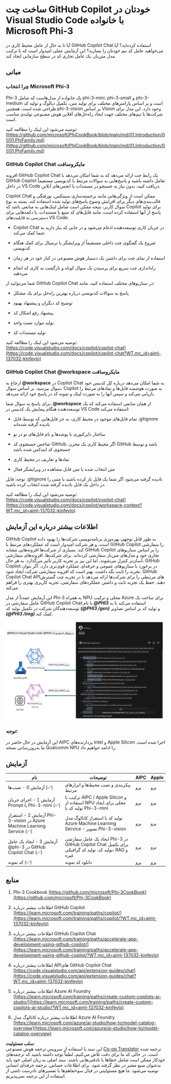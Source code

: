 <!--
CO_OP_TRANSLATOR_METADATA:
{
  "original_hash": "00b7a699de8ac405fa821f4c0f7fc0ab",
  "translation_date": "2025-03-27T11:44:08+00:00",
  "source_file": "md\\02.Application\\02.Code\\Phi3\\VSCodeExt\\README.md",
  "language_code": "fa"
}
-->
# **ساخت چت GitHub Copilot خودتان در Visual Studio Code با خانواده Microsoft Phi-3**

آیا تا به حال از عامل محیط کاری در GitHub Copilot Chat استفاده کرده‌اید؟ آیا می‌خواهید عامل کد تیم خودتان را بسازید؟ این آزمایش عملی امیدوار است که با ترکیب مدل متن‌باز، یک عامل تجاری کد در سطح سازمانی ایجاد کند.

## **مبانی**

### **چرا انتخاب Microsoft Phi-3**

Phi-3 یک خانواده از مدل‌هاست که شامل phi-3-mini، phi-3-small و phi-3-medium است و بر اساس پارامترهای مختلف برای تولید متن، تکمیل دیالوگ و تولید کد طراحی شده است. همچنین phi-3-vision بر اساس Vision وجود دارد. این مدل برای شرکت‌ها یا تیم‌های مختلف جهت ایجاد راه‌حل‌های آفلاین هوش مصنوعی تولیدی مناسب است.

توصیه می‌شود این لینک را مطالعه کنید: [https://github.com/microsoft/PhiCookBook/blob/main/md/01.Introduction/01/01.PhiFamily.md](https://github.com/microsoft/PhiCookBook/blob/main/md/01.Introduction/01/01.PhiFamily.md)

### **GitHub Copilot Chat مایکروسافت**

افزونه GitHub Copilot Chat یک رابط چت ارائه می‌دهد که به شما امکان می‌دهد با GitHub Copilot تعامل داشته باشید و پاسخ‌هایی به سوالات مرتبط با کدنویسی مستقیماً در داخل VS Code دریافت کنید، بدون نیاز به جستجو در مستندات یا انجمن‌های آنلاین.

Copilot Chat ممکن است از ویژگی‌هایی مانند برجسته‌سازی سینتکس، تورفتگی و قالب‌بندی‌های دیگر برای افزایش وضوح پاسخ‌های تولید شده استفاده کند. بسته به نوع سوال کاربر، نتیجه ممکن است شامل لینک‌هایی به منابعی باشد که Copilot برای تولید پاسخ از آنها استفاده کرده است، مانند فایل‌های کد منبع یا مستندات، یا دکمه‌هایی برای دسترسی به قابلیت‌های VS Code.

- Copilot Chat در جریان کاری توسعه‌دهنده ادغام می‌شود و در جایی که نیاز دارید به شما کمک می‌کند:

- شروع یک گفتگوی چت داخلی مستقیماً از ویرایشگر یا ترمینال برای کمک هنگام کدنویسی

- استفاده از نمای چت برای داشتن یک دستیار هوش مصنوعی در کنار خود در هر زمان

- راه‌اندازی چت سریع برای پرسیدن یک سوال کوتاه و بازگشت به کاری که انجام می‌دهید

شما می‌توانید از GitHub Copilot Chat در سناریوهای مختلف استفاده کنید، مانند:

- پاسخ به سوالات کدنویسی درباره بهترین راه‌حل برای یک مشکل

- توضیح کد دیگران و پیشنهاد بهبود

- پیشنهاد رفع اشکال کد

- تولید موارد تست واحد

- تولید مستندات کد

توصیه می‌شود این لینک را مطالعه کنید: [https://code.visualstudio.com/docs/copilot/copilot-chat](https://code.visualstudio.com/docs/copilot/copilot-chat?WT.mc_id=aiml-137032-kinfeylo)

### **GitHub Copilot Chat @workspace مایکروسافت**

ارجاع به **@workspace** در Copilot Chat به شما امکان می‌دهد درباره کل کدبیس خود سوال بپرسید. بر اساس سوال، Copilot به صورت هوشمند فایل‌ها و نمادهای مرتبط را بازیابی می‌کند و سپس آنها را به صورت لینک و نمونه کد در پاسخ خود ارائه می‌دهد.

برای پاسخ به سوال شما، **@workspace** از همان منابعی استفاده می‌کند که یک توسعه‌دهنده هنگام پیمایش یک کدبیس در VS Code استفاده می‌کند:

- تمام فایل‌های موجود در محیط کاری، به جز فایل‌هایی که توسط فایل .gitignore نادیده گرفته شده‌اند

- ساختار دایرکتوری با پوشه‌ها و نام فایل‌های تو در تو

- شاخص جستجوی کد GitHub، اگر محیط کاری یک مخزن GitHub باشد و توسط جستجوی کد ایندکس شده باشد

- نمادها و تعاریف در محیط کاری

- متن انتخاب شده یا متن قابل مشاهده در ویرایشگر فعال

توجه: فایل .gitignore نادیده گرفته می‌شود اگر شما یک فایل باز کرده باشید یا متنی را در داخل یک فایل نادیده گرفته شده انتخاب کرده باشید.

توصیه می‌شود این لینک را مطالعه کنید: [https://code.visualstudio.com/docs/copilot/copilot-chat](https://code.visualstudio.com/docs/copilot/workspace-context?WT.mc_id=aiml-137032-kinfeylo)

## **اطلاعات بیشتر درباره این آزمایش**

GitHub Copilot به طور قابل توجهی بهره‌وری برنامه‌نویسی شرکت‌ها را بهبود داده است، و هر شرکت امیدوار است که عملکردهای مرتبط با GitHub Copilot را سفارشی کند. بسیاری از شرکت‌ها افزونه‌هایی مشابه GitHub Copilot را بر اساس سناریوهای تجاری خود و مدل‌های متن‌باز سفارشی کرده‌اند. برای شرکت‌ها، افزونه‌های سفارشی آسان‌تر کنترل می‌شوند، اما این نیز بر تجربه کاربر تأثیر می‌گذارد. به هر حال، GitHub Copilot در برخورد با سناریوهای عمومی و حرفه‌ای عملکرد قوی‌تری دارد. اگر بتوان تجربه را ثابت نگه داشت، بهتر است که افزونه سفارشی شرکت ایجاد شود. GitHub Copilot Chat APIهای مرتبطی را برای شرکت‌ها ارائه می‌دهد تا در تجربه چت گسترش دهند. حفظ یک تجربه ثابت و داشتن عملکردهای سفارشی، تجربه کاربری بهتری را فراهم می‌کند.

این آزمایش عمدتاً از مدل Phi-3 به همراه NPU محلی و ترکیب Azure برای ساخت یک عامل سفارشی در GitHub Copilot Chat با نام ***@PHI3*** استفاده می‌کند تا به توسعه‌دهندگان شرکت در تکمیل تولید کد ***(@PHI3 /gen)*** و تولید کد بر اساس تصاویر ***(@PHI3 /img)*** کمک کند.

![PHI3](../../../../../../../translated_images/cover.410a18b85555fad4ca8bfb8f0b1776a96ae7f8eae1132b8f0c09d4b92b8e3365.fa.png)

### ***توجه:*** 

این آزمایش در حال حاضر در AIPC پردازنده‌های Intel و Apple Silicon اجرا شده است. ما به‌روزرسانی نسخه Qualcomm NPU را ادامه خواهیم داد.

## **آزمایش**

| نام | توضیحات | AIPC | Apple |
| ------------ | ----------- | -------- |-------- |
| آزمایش 0 - نصب‌ها (✅) | پیکربندی و نصب محیط‌ها و ابزارهای مرتبط | [برو](./HOL/AIPC/01.Installations.md) | [برو](./HOL/Apple/01.Installations.md) |
| آزمایش 1 - اجرای جریان Prompt با Phi-3-mini (✅) | ترکیب با AIPC / Apple Silicon و استفاده از NPU محلی برای ایجاد تولید کد با Phi-3-mini | [برو](./HOL/AIPC/02.PromptflowWithNPU.md) |  [برو](./HOL/Apple/02.PromptflowWithMLX.md) |
| آزمایش 2 - استقرار Phi-3-vision در Azure Machine Learning Service (✅) | تولید کد با استقرار کاتالوگ مدل Azure Machine Learning Service - تصویر Phi-3-vision | [برو](./HOL/AIPC/03.DeployPhi3VisionOnAzure.md) |[برو](./HOL/Apple/03.DeployPhi3VisionOnAzure.md) |
| آزمایش 3 - ایجاد یک عامل @phi-3 در GitHub Copilot Chat (✅)  | ایجاد یک عامل سفارشی Phi-3 در GitHub Copilot Chat برای تکمیل تولید کد، تولید کد گرافیکی، RAG و غیره | [برو](./HOL/AIPC/04.CreatePhi3AgentInVSCode.md) | [برو](./HOL/Apple/04.CreatePhi3AgentInVSCode.md) |
| کد نمونه (✅)  | دانلود کد نمونه | [برو](../../../../../../../code/07.Lab/01/AIPC) | [برو](../../../../../../../code/07.Lab/01/Apple) |

## **منابع**

1. Phi-3 Cookbook [https://github.com/microsoft/Phi-3CookBook](https://github.com/microsoft/Phi-3CookBook)

2. اطلاعات بیشتر درباره GitHub Copilot [https://learn.microsoft.com/training/paths/copilot/](https://learn.microsoft.com/training/paths/copilot/?WT.mc_id=aiml-137032-kinfeylo)

3. اطلاعات بیشتر درباره GitHub Copilot Chat [https://learn.microsoft.com/training/paths/accelerate-app-development-using-github-copilot/](https://learn.microsoft.com/training/paths/accelerate-app-development-using-github-copilot/?WT.mc_id=aiml-137032-kinfeylo)

4. اطلاعات بیشتر درباره APIهای GitHub Copilot Chat [https://code.visualstudio.com/api/extension-guides/chat](https://code.visualstudio.com/api/extension-guides/chat?WT.mc_id=aiml-137032-kinfeylo)

5. اطلاعات بیشتر درباره Azure AI Foundry [https://learn.microsoft.com/training/paths/create-custom-copilots-ai-studio/](https://learn.microsoft.com/training/paths/create-custom-copilots-ai-studio/?WT.mc_id=aiml-137032-kinfeylo)

6. اطلاعات بیشتر درباره کاتالوگ مدل Azure AI Foundry [https://learn.microsoft.com/azure/ai-studio/how-to/model-catalog-overview](https://learn.microsoft.com/azure/ai-studio/how-to/model-catalog-overview)

**سلب مسئولیت**:  
این سند با استفاده از سرویس ترجمه هوش مصنوعی [Co-op Translator](https://github.com/Azure/co-op-translator) ترجمه شده است. در حالی که ما برای دقت تلاش می‌کنیم، لطفاً توجه داشته باشید که ترجمه‌های خودکار ممکن است شامل خطاها یا نادقتی‌هایی باشند. سند اصلی به زبان اصلی خود باید به‌عنوان منبع معتبر در نظر گرفته شود. برای اطلاعات حساس، ترجمه حرفه‌ای انسانی توصیه می‌شود. ما هیچ مسئولیتی در قبال سوءتفاهم‌ها یا تفسیرهای نادرست ناشی از استفاده از این ترجمه نمی‌پذیریم.
